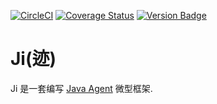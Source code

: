 [![CircleCI](https://circleci.com/gh/jiboard/ji.svg?style=svg)](https://circleci.com/gh/jiboard/ji)
[![Coverage Status](https://coveralls.io/repos/github/jiboard/ji/badge.svg?branch=master)](https://coveralls.io/github/jiboard/ji?branch=master)
[![Version Badge](https://jitpack.io/v/jiboard/ji.svg)](https://jitpack.io/#jiboard/ji)

# Ji(迹)

Ji 是一套编写 [Java Agent](https://docs.oracle.com/javase/6/docs/api/java/lang/instrument/package-summary.html) 微型框架.